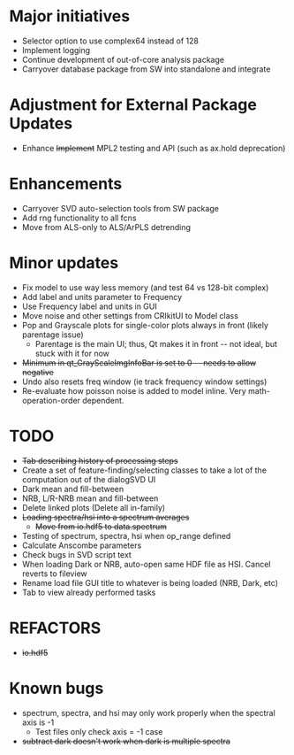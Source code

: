 # Major initiatives
* Selector option to use complex64 instead of 128
* Implement logging
* Continue development of out-of-core analysis package
* Carryover database package from SW into standalone and integrate

# Adjustment for External Package Updates
* Enhance ~~Implement~~ MPL2 testing and API (such as ax.hold deprecation)

# Enhancements
* Carryover SVD auto-selection tools from SW package
* Add rng functionality to all fcns
* Move from ALS-only to ALS/ArPLS detrending

# Minor updates
* Fix model to use way less memory (and test 64 vs 128-bit complex)
* Add label and units parameter to Frequency
* Use Frequency label and units in GUI
* Move noise and other settings from CRIkitUI to Model class
* Pop and Grayscale plots for single-color plots always in front (likely parentage issue)
    * Parentage is the main UI; thus, Qt makes it in front -- not ideal, but stuck with it
    for now
* ~~Minimum in qt_GrayScaleImgInfoBar is set to 0 -- needs to allow negative~~
* Undo also resets freq window (ie track frequency window settings)
* Re-evaluate how poisson noise is added to model inline. Very math-operation-order dependent.

# TODO
* ~~Tab describing history of processing steps~~
* Create a set of feature-finding/selecting classes to take a lot of the computation out of the dialogSVD UI
* Dark mean and fill-between
* NRB, L/R-NRB mean and fill-between
* Delete linked plots (Delete all in-family)
* ~~Loading spectra/hsi into a spectrum averages~~
    * ~~Move from io.hdf5 to data.spectrum~~
* Testing of spectrum, spectra, hsi when op_range defined
* Calculate Anscombe parameters
* Check bugs in SVD script text
* When loading Dark or NRB, auto-open same HDF file as HSI. Cancel reverts to fileview
* Rename load file GUI title to whatever is being loaded (NRB, Dark, etc)
* Tab to view already performed tasks

# REFACTORS
* ~~io.hdf5~~

# Known bugs
* spectrum, spectra, and hsi may only work properly when the spectral axis is -1
    * Test files only check axis = -1 case
* ~~subtract dark doesn't work when dark is multiple spectra~~
